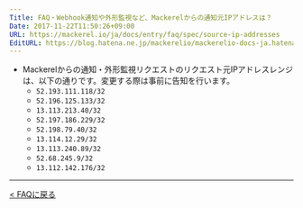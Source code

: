 ```yaml
---
Title: FAQ・Webhook通知や外形監視など、Mackerelからの通知元IPアドレスは？
Date: 2017-11-22T11:50:26+09:00
URL: https://mackerel.io/ja/docs/entry/faq/spec/source-ip-addresses
EditURL: https://blog.hatena.ne.jp/mackerelio/mackerelio-docs-ja.hatenablog.mackerel.io/atom/entry/8599973812319463896
---
```


* Mackerelからの通知・外形監視リクエストのリクエスト元IPアドレスレンジは、以下の通りです。変更する際は事前に告知を行います。
  * `52.193.111.118/32`
  * `52.196.125.133/32`
  * `13.113.213.40/32`
  * `52.197.186.229/32`
  * `52.198.79.40/32`
  * `13.114.12.29/32`
  * `13.113.240.89/32`
  * `52.68.245.9/32`
  * `13.112.142.176/32`

---

[< FAQに戻る](https://mackerel.io/ja/docs/entry/faq)
